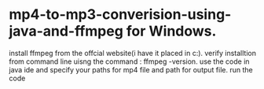 # mp4-to-mp3-converision-using-java-and-ffmpeg for Windows.

install ffmpeg from the offcial website(i have it placed in c:).
verify installtion from command line uisng the command : ffmpeg -version.
use the code in java ide and specify your paths for mp4 file and path for output file.
run the code 
